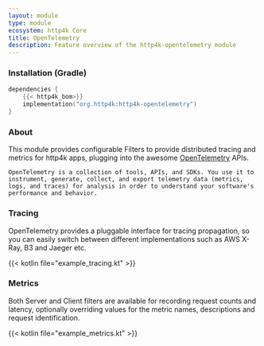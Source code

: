 ```yaml
---
layout: module
type: module
ecosystem: http4k Core
title: OpenTelemetry
description: Feature overview of the http4k-opentelemetry module
---
```



### Installation (Gradle)

```kotlin
dependencies {
    {{< http4k_bom>}}
    implementation("org.http4k:http4k-opentelemetry")
}
```

### About

This module provides configurable Filters to provide distributed tracing and metrics for http4k apps, plugging into the awesome [OpenTelemetry](https://opentelemetry.io/) APIs.

`OpenTelemetry is a collection of tools, APIs, and SDKs. You use it to instrument, generate, collect, and export telemetry data (metrics, logs, and traces) for analysis in order to understand your software's performance and behavior.`

### Tracing 

OpenTelemetry provides a pluggable interface for tracing propagation, so you can easily switch between different implementations such as AWS X-Ray, B3 and Jaeger etc.

{{< kotlin file="example_tracing.kt" >}}

### Metrics 

Both Server and Client filters are available for recording request counts and latency, optionally overriding values for the metric names, descriptions and request identification.

{{< kotlin file="example_metrics.kt" >}}

